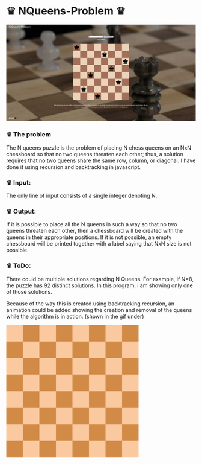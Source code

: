# ♛ NQueens-Problem ♛
![alt text](https://github.com/jasminbumbul/NQueens-Problem-JS/blob/main/assets/showcase.png)

### ♛ The problem
The N queens puzzle is the problem of placing N chess queens on an NxN chessboard so that no two queens threaten each other; thus, a solution requires that no two queens share the same row, column, or diagonal.
I have done it using recursion and backtracking in javascript.

### ♛ Input: 
The only line of input consists of a single integer denoting N.

### ♛ Output: 
If it is possible to place all the N queens in such a way so that no two queens threaten each other, then a chessboard will be created with the queens in their appropriate positions. If it is not possible, an empty chessboard will be printed together with a label saying that NxN size is not possible. 

### ♛ ToDo:
There could be multiple solutions regarding N Queens. 
For example, if N=8, the puzzle has 92 distinct solutions. 
In this program, i am showing only one of those solutions.
     
Because of the way this is created using backtracking recursion, an animation could be added showing the creation and removal of the queens while the algorithm is in action. (shown in the gif under)

![alt text](https://github.com/jasminbumbul/NQueens-Problem-JS/blob/main/assets/Eight-queens-animation.webp)



